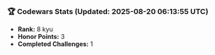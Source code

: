 ### 🏆 Codewars Stats (Updated: 2025-08-20 06:13:55 UTC)

- **Rank:** 8 kyu
- **Honor Points:** 3
- **Completed Challenges:** 1
